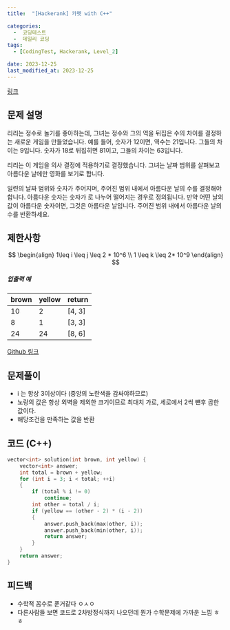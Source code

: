 ```yaml
---
title:  "[Hackerank] 카펫 with C++" 

categories:
  -  코딩테스트
  -  데일리 코딩
tags:
  - [CodingTest, Hackerank, Level_2]

date: 2023-12-25
last_modified_at: 2023-12-25
---
```


[링크](https://www.hackerrank.com/challenges/beautiful-days-at-the-movies/problem?isFullScreen=true)

## 문제 설명

리리는 정수로 놀기를 좋아하는데, 그녀는 정수와 그의 역을 뒤집은 수의 차이를 결정하는 새로운 게임을 만들었습니다. 예를 들어, 숫자가 12이면, 역수는 21입니다. 그들의 차이는 9입니다. 숫자가 18로 뒤집히면 81이고, 그들의 차이는 63입니다.

리리는 이 게임을 의사 결정에 적용하기로 결정했습니다. 그녀는 날짜 범위를 살펴보고 아름다운 날에만 영화를 보기로 합니다.

일련의 날짜 범위와 숫자가 주어지며, 주어진 범위 내에서 아름다운 날의 수를 결정해야 합니다. 아름다운 숫자는 숫자가 로 나누어 떨어지는 경우로 정의됩니다. 만약 어떤 날의 값이 아름다운 숫자이면, 그것은 아름다운 날입니다. 주어진 범위 내에서 아름다운 날의 수를 반환하세요.

## 제한사항

$$
	\begin{align}
	1\leq i \leq j \leq 2 * 10^6 \\
	1 \leq k \leq 2* 10^9
	\end{align}
$$





##### 입출력 예

| brown | yellow | return |
| ----- | ------ | ------ |
| 10    | 2      | [4, 3] |
| 8     | 1      | [3, 3] |
| 24    | 24     | [8, 6] |

[Github 링크](https://github.com/OneThingChanged/DailyCodingTest/blob/main/Program/CodingTestCpp/Level2/SetDot.h)



## 문제풀이

- i 는 항상 3이상이다 (중앙의 노란색을 감싸야하므로)
- 노랑의 값은 항상 외벽을 제외한 크기이므로 최대치 가로, 세로에서 2씩 뺸후 곱한값이다.
- 해당조건을 만족하는 값을 반환



## 코드 (C++) 

```cpp
vector<int> solution(int brown, int yellow) {
    vector<int> answer;
    int total = brown + yellow;
    for (int i = 3; i < total; ++i)
    {
        if (total % i != 0)
            continue;
        int other = total / i;
        if (yellow == (other - 2) * (i - 2))
        {
            answer.push_back(max(other, i));
            answer.push_back(min(other, i));
            return answer;
        }
    }
    return answer;
}
```

## 피드백

- 수학적 꼼수로 푼거같다 ㅇㅅㅇ
- 다른사람들 보면 코드로 2차방정식까지 나오던데 뭔가 수학문제에 가까운 느낌 ㅎㅎ

<script src="https://utteranc.es/client.js"
        repo="OneThingChanged/OneThingChanged.github.io"
        issue-term="pathname"
        label="utterances"
        theme="github-dark"
        crossorigin="anonymous"
        async>
</script>
